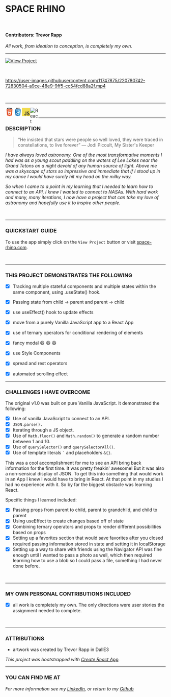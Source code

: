 # SPACE RHINO

<br/>

#### Contributors: Trevor Rapp

*All work, from ideation to conception, is completely my own.*

---

[![View Project](https://user-images.githubusercontent.com/11747875/141830030-bb37c7b2-7c74-43fa-b705-779189b9f380.png)](https://space-rhino.com)

<br>

https://user-images.githubusercontent.com/11747875/220780742-72830504-a9ce-48e9-9ff5-cc54fcd88a2f.mp4

<br>

---

<img align="left" alt="HTML5" width="26px" src="https://raw.githubusercontent.com/github/explore/80688e429a7d4ef2fca1e82350fe8e3517d3494d/topics/html/html.png" />
<img align="left" alt="CSS3" width="26px" src="https://raw.githubusercontent.com/github/explore/80688e429a7d4ef2fca1e82350fe8e3517d3494d/topics/css/css.png" />
<img align="left" alt="JavaScript" width="26px" src="https://raw.githubusercontent.com/github/explore/80688e429a7d4ef2fca1e82350fe8e3517d3494d/topics/javascript/javascript.png" />
<img align="left" alt="React" width="26px" src="https://user-images.githubusercontent.com/11747875/222922644-59ab86f4-e8c5-4e03-9491-0a37eeaf0f46.png" />

<br/>

---

### DESCRIPTION

> “He insisted that stars were people so well loved, they were traced in constellations, to live forever”
> ― Jodi Picoult, My Sister's Keeper

*I have always loved astronomy.  One of the most transformative moments I had was as a young scout paddling on the waters of Lee Lakes near the Grand Tetons on a night devoid of any human source of light.  Above me was a skyscape of stars so impressive and immediate that if I stood up in my canoe I would have surely hit my head on the milky way.*

*So when I came to a point in my learning that I needed to learn how to connect to an API, I knew I wanted to connect to NASAs.  With hard work and many, many iterations, I now have a project that can take my love of astronomy and hopefully use it to inspire other people.*  

<br/>

---

### QUICKSTART GUIDE

To use the app simply click on the ```View Project``` button or visit <a href="space-rhino.com">space-rhino.com</a>. 

<br/>

---

### THIS PROJECT DEMONSTRATES THE FOLLOWING

- [X] Tracking multiple stateful components and multiple states within the same component, using .useState() hook.

- [X] Passing state from child -> parent and parent -> child

- [X] use useEffect() hook to update effects 

- [X] move from a purely Vanilla JavaScript app to a React App

- [X] use of ternary operators for conditional rendering of elements

- [X] fancy modal :smile: :smile: :smile: 

- [X] use Style Components

- [X] spread and rest operators 

- [X] automated scrolling effect

---

### CHALLENGES I HAVE OVERCOME

The original v1.0 was built on pure Vanilla JavaScript.  It demonstrated the following:

- [x] Use of vanilla JavaScript to connect to an API.
- [x] ```JSON.parse().```
- [x] Iterating through a JS object.
- [x] Use of ```Math.floor()``` and ```Math.random()``` to generate a random number between 1 and 10.
- [x] Use of ```querySelector()``` and ```querySelectorAll()```.
- [x] Use of template literals `` ` ``  and placeholders `&{}`.

This was a cool accomplishment for me to see an API bring back information for the first time.  It was pretty freakin' awesome!  But it was also a non-sensical display of JSON.  To get this into something that would work in an App I knew I would have to bring in React.  At that point in my studies I had no experience with it.  So by far the biggest obstacle was learning React.  

Specific things I learned included: 

- [x] Passing props from parent to child, parent to grandchild, and child to parent
- [x] Using useEffect to create changes based off of state
- [x] Combining ternary operators and props to render different possibilities based on props
- [x] Setting up a favorites section that would save favorites after you closed required passing information stored in state and setting it in localStorage
- [x] Setting up a way to share with friends using the Navigator API was fine enough until I wanted to pass a photo as well, which then required learning how to use a blob so I could pass a file, something I had never done before.

<br/>

---

### MY OWN PERSONAL CONTRIBUTIONS INCLUDED

- [X] all work is completely my own.  The only directions were user stories the assignment needed to complete.

<br/>

---

### ATTRIBUTIONS


* artwork was created by Trevor Rapp in DallE3

*This project was bootstrapped with [Create React App](https://github.com/facebook/create-react-app).*

---

### YOU CAN FIND ME AT

*For more information see my [LinkedIn](https://www.linkedin.com/in/trevor-rapp-042a1037), or return to my [Github](https://github.com/trrapp12)*
